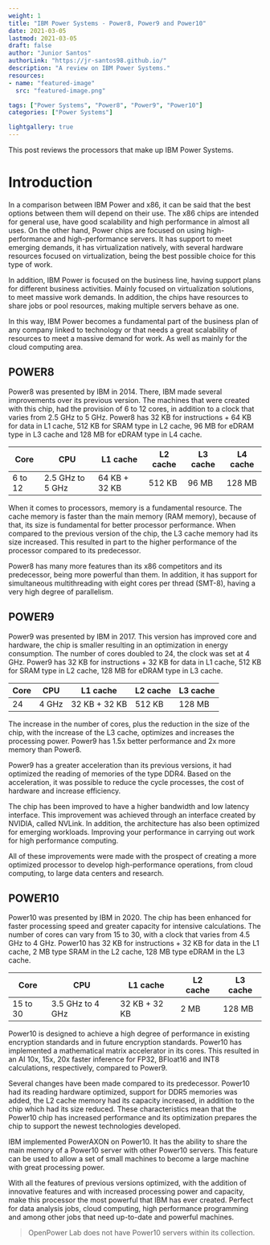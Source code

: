 ```yaml
---
weight: 1
title: "IBM Power Systems - Power8, Power9 and Power10"
date: 2021-03-05
lastmod: 2021-03-05
draft: false
author: "Junior Santos"
authorLink: "https://jr-santos98.github.io/"
description: "A review on IBM Power Systems."
resources:
- name: "featured-image"
  src: "featured-image.png"

tags: ["Power Systems", "Power8", "Power9", "Power10"]
categories: ["Power Systems"]

lightgallery: true
---
```


This post reviews the processors that make up IBM Power Systems.

<!--more-->

# Introduction

In a comparison between IBM Power and x86, it can be said that the best options between them will depend on their use.
The x86 chips are intended for general use, have good scalability and high performance in almost all uses.
On the other hand, Power chips are focused on using high-performance and high-performance servers.
It has support to meet emerging demands, it has virtualization natively,
with several hardware resources focused on virtualization, being the best possible choice for this type of work.

In addition, IBM Power is focused on the business line, having support plans for different business activities.
Mainly focused on virtualization solutions, to meet massive work demands.
In addition, the chips have resources to share jobs or pool resources, making multiple servers behave as one.

In this way, IBM Power becomes a fundamental part of the business plan of any company linked to technology or that needs a great scalability of resources to meet a massive demand for work.
As well as mainly for the cloud computing area.

## POWER8

Power8 was presented by IBM in 2014. There, IBM made several improvements over its previous version.
The machines that were created with this chip, had the provision of 6 to 12 cores, in addition to a clock that varies from 2.5 GHz to 5 GHz.
Power8 has 32 KB for instructions + 64 KB for data in L1 cache, 512 KB for SRAM type in L2 cache, 96 MB for eDRAM type in L3 cache and 128 MB for eDRAM type in L4 cache.

| Core | CPU | L1 cache | L2 cache | L3 cache | L4 cache |
| --- | --- | --- | --- | --- | --- |
| 6 to 12 | 2.5 GHz to 5 GHz | 64 KB + 32 KB | 512 KB | 96 MB | 128 MB |

When it comes to processors, memory is a fundamental resource.
The cache memory is faster than the main memory (RAM memory),
because of that, its size is fundamental for better processor performance. When compared to the previous version of the chip, the L3 cache memory had its size increased.
This resulted in part to the higher performance of the processor compared to its predecessor.

Power8 has many more features than its x86 competitors and its predecessor, being more powerful than them.
In addition, it has support for simultaneous multithreading with eight cores per thread (SMT-8), having a very high degree of parallelism.

## POWER9

Power9 was presented by IBM in 2017. This version has improved core and hardware, the chip is smaller resulting in an optimization in energy consumption.
The number of cores doubled to 24, the clock was set at 4 GHz.
Power9 has 32 KB for instructions + 32 KB for data in L1 cache, 512 KB for SRAM type in L2 cache, 128 MB for eDRAM type in L3 cache.

| Core | CPU | L1 cache | L2 cache | L3 cache |
| --- | --- | --- | --- | --- |
| 24 | 4 GHz | 32 KB + 32 KB | 512 KB | 128 MB |

The increase in the number of cores, plus the reduction in the size of the chip, with the increase of the L3 cache, optimizes and increases the processing power.
Power9 has 1.5x better performance and 2x more memory than Power8.

Power9 has a greater acceleration than its previous versions, it had optimized the reading of memories of the type DDR4.
Based on the acceleration, it was possible to reduce the cycle processes, the cost of hardware and increase efficiency.

The chip has been improved to have a higher bandwidth and low latency interface.
This improvement was achieved through an interface created by NVIDIA, called NVLink.
In addition, the architecture has also been optimized for emerging workloads.
Improving your performance in carrying out work for high performance computing.

All of these improvements were made with the prospect of creating a more optimized processor to develop high-performance operations, from cloud computing, to large data centers and research.

## POWER10

Power10 was presented by IBM in 2020. The chip has been enhanced for faster processing speed and greater capacity for intensive calculations.
The number of cores can vary from 15 to 30, with a clock that varies from 4.5 GHz to 4 GHz.
Power10 has 32 KB for instructions + 32 KB for data in the L1 cache, 2 MB type SRAM in the L2 cache, 128 MB type eDRAM in the L3 cache.

| Core | CPU | L1 cache | L2 cache | L3 cache |
| --- | --- | --- | --- | --- |
| 15 to 30 | 3.5 GHz to 4 GHz | 32 KB + 32 KB | 2 MB | 128 MB |

Power10 is designed to achieve a high degree of performance in existing encryption standards and in future encryption standards.
Power10 has implemented a mathematical matrix accelerator in its cores.
This resulted in an AI 10x, 15x, 20x faster inference for FP32, BFloat16 and INT8 calculations, respectively, compared to Power9.

Several changes have been made compared to its predecessor.
Power10 had its reading hardware optimized, support for DDR5 memories was added,
the L2 cache memory had its capacity increased, in addition to the chip which had its size reduced.
These characteristics mean that the Power10 chip has increased performance and its optimization prepares the chip to support the newest technologies developed.

IBM implemented PowerAXON on Power10.
It has the ability to share the main memory of a Power10 server with other Power10 servers.
This feature can be used to allow a set of small machines to become a large machine with great processing power.

With all the features of previous versions optimized, with the addition of innovative features and with increased processing power and capacity,
make this processor the most powerful that IBM has ever created.
Perfect for data analysis jobs, cloud computing, high performance programming and among other jobs that need up-to-date and powerful machines.

> OpenPower Lab does not have Power10 servers within its collection.
